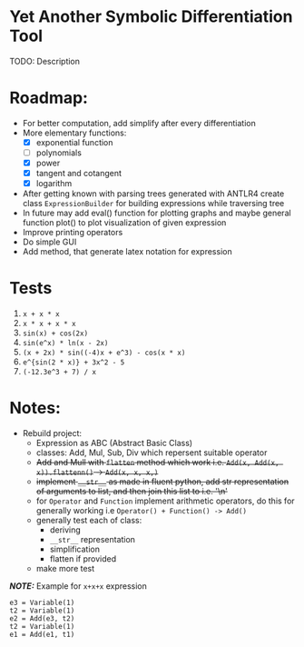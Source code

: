 # Yet Another Symbolic Differentiation Tool
TODO: Description

# Roadmap:
* For better computation, add simplify after every differentiation
* More elementary functions:
  - [x] exponential function
  - [ ] polynomials
  - [x] power
  - [x] tangent and cotangent
  - [x] logarithm
* After getting known with parsing trees generated with ANTLR4 create class `ExpressionBuilder` for building expressions while traversing tree
* In future may add eval() function for plotting graphs and maybe general function plot() to plot visualization of given expression
* Improve printing operators
* Do simple GUI
* Add method, that generate latex notation for expression

# Tests
1. `x + x * x`
2. `x * x + x * x`
3. `sin(x) + cos(2x)`
4. `sin(e^x) * ln(x - 2x)`
5. `(x + 2x) * sin((-4)x + e^3) - cos(x * x)`
6. `e^{sin(2 * x)} + 3x^2 - 5`
7. `(-12.3e^3 + 7) / x`


# Notes:
* Rebuild project:
  - Expression as ABC (Abstract Basic Class)
  - classes: Add, Mul, Sub, Div which repersent suitable operator
  - ~~Add and Mull with `flatten` method which work i.e. `Add(x, Add(x, x)).flattenn()` -> `Add(x, x, x,)`~~
  - ~~implement `__str__` as made in fluent python, add str representation of arguments to list, and then join this list to i.e. '\n'~~
  - for `Operator` and `Function` implement arithmetic operators, do this for generally working i.e `Operator() + Function() -> Add()`
  - generally test each of class:
    - deriving
    - `__str__` representation
    - simplification
    - flatten if provided
  - make more test

**_NOTE:_** Example for `x+x+x` expression
```
e3 = Variable(1)
t2 = Variable(1)
e2 = Add(e3, t2)
t2 = Variable(1)
e1 = Add(e1, t1)
```
